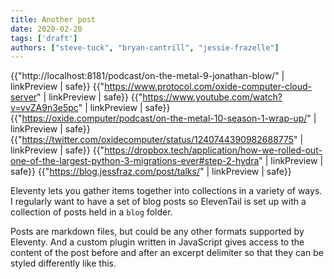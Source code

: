 ```yaml
---
title: Another post
date: 2020-02-20
tags: ['draft']
authors: ["steve-tuck", "bryan-cantrill", "jessie-frazelle"]
---
```


{{"http://localhost:8181/podcast/on-the-metal-9-jonathan-blow/" | linkPreview | safe}}
{{"https://www.protocol.com/oxide-computer-cloud-server" | linkPreview | safe}}
{{"https://www.youtube.com/watch?v=vvZA9n3e5pc" | linkPreview | safe}}
{{"https://oxide.computer/podcast/on-the-metal-10-season-1-wrap-up/" | linkPreview | safe}}
{{"https://twitter.com/oxidecomputer/status/1240744390982688775" | linkPreview | safe}}
{{"https://dropbox.tech/application/how-we-rolled-out-one-of-the-largest-python-3-migrations-ever#step-2-hydra" | linkPreview | safe}}
{{"https://blog.jessfraz.com/post/talks/" | linkPreview | safe}}

Eleventy lets you gather items together into collections in a variety of ways. I regularly want to have a set of blog posts so ElevenTail is set up with a collection of posts held in a `blog` folder.

<!--more-->

Posts are markdown files, but could be any other formats supported by Eleventy. And a custom plugin written in JavaScript gives access to the content of the post before and after an excerpt delimiter so that they can be styled differently like this.
